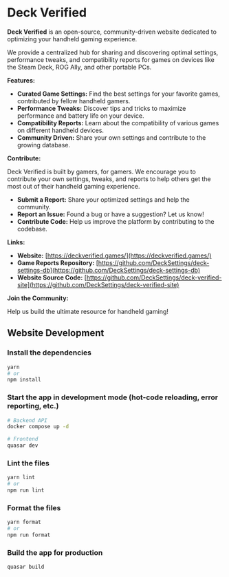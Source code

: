 # Deck Verified

**Deck Verified** is an open-source, community-driven website dedicated to optimizing your handheld gaming experience. 

We provide a centralized hub for sharing and discovering optimal settings, performance tweaks, and compatibility reports for games on devices like the Steam Deck, ROG Ally, and other portable PCs.

**Features:**

* **Curated Game Settings:**  Find the best settings for your favorite games, contributed by fellow handheld gamers.
* **Performance Tweaks:**  Discover tips and tricks to maximize performance and battery life on your device.
* **Compatibility Reports:**  Learn about the compatibility of various games on different handheld devices.
* **Community Driven:** Share your own settings and contribute to the growing database.

**Contribute:**

Deck Verified is built by gamers, for gamers. We encourage you to contribute your own settings, tweaks, and reports to help others get the most out of their handheld gaming experience. 

* **Submit a Report:**  Share your optimized settings and help the community.
* **Report an Issue:** Found a bug or have a suggestion? Let us know!
* **Contribute Code:**  Help us improve the platform by contributing to the codebase.

**Links:**

* **Website:** [https://deckverified.games/](https://deckverified.games/)
* **Game Reports Repository:** [https://github.com/DeckSettings/deck-settings-db](https://github.com/DeckSettings/deck-settings-db)
* **Website Source Code:** [https://github.com/DeckSettings/deck-verified-site](https://github.com/DeckSettings/deck-verified-site)

**Join the Community:**

Help us build the ultimate resource for handheld gaming!

## Website Development

### Install the dependencies
```bash
yarn
# or
npm install
```

### Start the app in development mode (hot-code reloading, error reporting, etc.)
```bash
# Backend API
docker compose up -d

# Frontend
quasar dev
```


### Lint the files
```bash
yarn lint
# or
npm run lint
```


### Format the files
```bash
yarn format
# or
npm run format
```


### Build the app for production
```bash
quasar build
```
